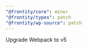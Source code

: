 ```yaml
---
"@frontity/core": minor
"@frontity/types": patch
"@frontity/wp-source": patch
---
```


Upgrade Webpack to v5
